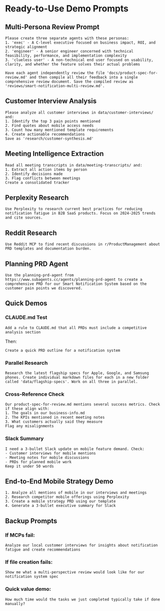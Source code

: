 # Ready-to-Use Demo Prompts

## Multi-Persona Review Prompt

```
Please create three separate agents with these personas:
1. 'exec' - A C-level executive focused on business impact, ROI, and strategic alignment
2. 'engineer' - A senior engineer concerned with technical feasibility, performance, and implementation complexity  
3. 'clueless user' - A non-technical end user focused on usability, clarity, and whether the feature solves their actual problems

Have each agent independently review the file 'docs/product-spec-for-review.md' and then compile all their feedback into a single comprehensive review document. Save the compiled review as 'reviews/smart-notification-multi-review.md'.
```

## Customer Interview Analysis

```
Please analyze all customer interviews in data/customer-interviews/ and:
1. Identify the top 3 pain points mentioned
2. Find quotes about mobile access needs
3. Count how many mentioned template requirements
4. Create actionable recommendations
Save as 'research/customer-synthesis.md'
```

## Meeting Intelligence Extraction

```
Read all meeting transcripts in data/meeting-transcripts/ and:
1. Extract all action items by person
2. Identify decisions made
3. Flag conflicts between meetings
Create a consolidated tracker
```

## Perplexity Research

```
Use Perplexity to research current best practices for reducing notification fatigue in B2B SaaS products. Focus on 2024-2025 trends and cite sources.
```

## Reddit Research

```
Use Reddit MCP to find recent discussions in r/ProductManagement about PRD templates and documentation burden.
```

## Planning PRD Agent

```
Use the planning-prd-agent from https://www.subagents.cc/agents/planning-prd-agent to create a comprehensive PRD for our Smart Notification System based on the customer pain points we discovered.
```

## Quick Demos

### CLAUDE.md Test
```
Add a rule to CLAUDE.md that all PRDs must include a competitive analysis section
```

Then:
```
Create a quick PRD outline for a notification system
```

### Parallel Research
```
Research the latest flagship specs for Apple, Google, and Samsung phones. Create individual markdown files for each in a new folder called 'data/flagship-specs'. Work on all three in parallel.
```

### Cross-Reference Check
```
Our product-spec-for-review.md mentions several success metrics. Check if these align with:
1. The goals in our business-info.md
2. The KPIs mentioned in recent meeting notes
3. What customers actually said they measure
Flag any misalignments
```

### Slack Summary
```
I need a 3-bullet Slack update on mobile feature demand. Check:
- Customer interviews for mobile mentions
- Meeting notes for mobile discussions  
- PRDs for planned mobile work
Keep it under 50 words
```

## End-to-End Mobile Strategy Demo

```
1. Analyze all mentions of mobile in our interviews and meetings
2. Research competitor mobile offerings using Perplexity  
3. Create a mobile strategy PRD using our template
4. Generate a 3-bullet executive summary for Slack
```

## Backup Prompts

### If MCPs fail:
```
Analyze our local customer interviews for insights about notification fatigue and create recommendations
```

### If file creation fails:
```
Show me what a multi-perspective review would look like for our notification system spec
```

### Quick value demo:
```
How much time would the tasks we just completed typically take if done manually?
```